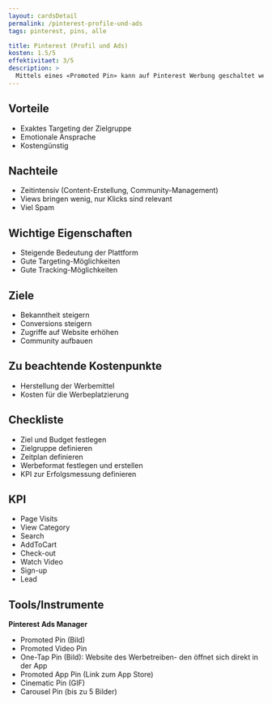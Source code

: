 ```yaml
---
layout: cardsDetail
permalink: /pinterest-profile-und-ads
tags: pinterest, pins, alle

title: Pinterest (Profil und Ads)
kosten: 1.5/5
effektivitaet: 3/5
description: >
  Mittels eines «Promoted Pin» kann auf Pinterest Werbung geschaltet werden. Promoted Pins können gezielt an bestimmte Zielgruppen gerichtet werden: Es besteht einerseits die Möglichkeit, das Targeting aufgrund demografischer oder geografischer Merkmale zu schalten, andererseits aber auch über die angegebenen Interessen der Nutzerinnen und Nutzer sowie anhand der eingegebenen Keywords bei der Suchanfrage.
---
```


## Vorteile

- Exaktes Targeting der Zielgruppe
- Emotionale Ansprache
- Kostengünstig

## Nachteile

- Zeitintensiv (Content-Erstellung, Community-Management)
- Views bringen wenig, nur Klicks sind relevant
- Viel Spam

## Wichtige Eigenschaften

- Steigende Bedeutung der Plattform
- Gute Targeting-Möglichkeiten
- Gute Tracking-Möglichkeiten

## Ziele

- Bekanntheit steigern
- Conversions steigern
- Zugriffe auf Website erhöhen
- Community aufbauen

## Zu beachtende Kostenpunkte

- Herstellung der Werbemittel
- Kosten für die Werbeplatzierung

## Checkliste

- Ziel und Budget festlegen
- Zielgruppe definieren
- Zeitplan definieren
- Werbeformat festlegen und erstellen
- KPI zur Erfolgsmessung definieren

## KPI

- Page Visits
- View Category
- Search
- AddToCart
- Check-out
- Watch Video
- Sign-up
- Lead

## Tools/Instrumente

**Pinterest Ads Manager**

- Promoted Pin (Bild)
- Promoted Video Pin
- One-Tap Pin (Bild): Website des Werbetreiben- den öffnet sich direkt in der App
- Promoted App Pin (Link zum App Store)
- Cinematic Pin (GIF)
- Carousel Pin (bis zu 5 Bilder)
